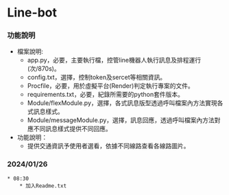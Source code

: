 # Line-bot  

### 功能說明

* 檔案說明:  
	*  app.py，必要，主要執行檔，控管line機器人執行訊息及排程運行(次/870s)。
	*  config.txt，選擇，控制token及sercet等相關資訊。
	*  Procfile，必要，用於虛擬平台(Render)判定執行專案的文件。
	*  requirements.txt，必要，紀錄所需要的python套件版本。
	*  Module/flexModule.py，選擇，各式訊息版型透過呼叫檔案內方法實現各式訊息樣式。
	*  Module/messageModule.py，選擇，訊息回應，透過呼叫檔案內方法對應不同訊息樣式提供不同回應。
* 功能說明：
	*  提供交通資訊予使用者選看，依據不同線路查看各線路圖片。
### 2024/01/26
```
* 08:30  
	* 加入Readme.txt  
```

